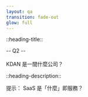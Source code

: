 ```yaml
---
layout: qa
transition: fade-out
glow: full
---
```


::heading-title::

-- Q2 --<br/>
<br/>
KDAN 是一間什麼公司？

::heading-description::

提示： SaaS 是「什麼」即服務？
